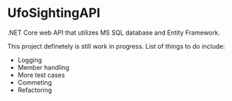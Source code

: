 # UfoSightingAPI
.NET Core web API that utilizes MS SQL database and Entity Framework.

This project definetely is still work in progress. List of things to do include:
- Logging
- Member handling
- More test cases
- Commeting
- Refactoring
